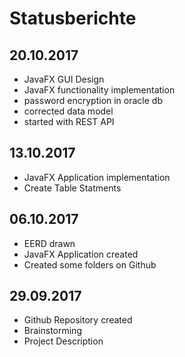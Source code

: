 # Statusberichte

## 20.10.2017
- JavaFX GUI Design
- JavaFX functionality implementation
- password encryption in oracle db
- corrected data model
- started with REST API

## 13.10.2017
- JavaFX Application implementation
- Create Table Statments

## 06.10.2017
- EERD drawn
- JavaFX Application created
- Created some folders on Github



## 29.09.2017
- Github Repository created
- Brainstorming
- Project Description
